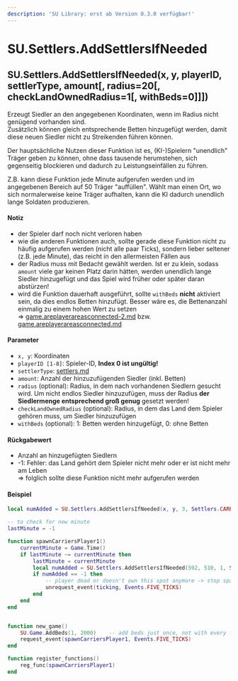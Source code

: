 ```yaml
---
description: 'SU Library: erst ab Version 0.3.0 verfügbar!'
---
```


# SU.Settlers.AddSettlersIfNeeded

## SU.Settlers.AddSettlersIfNeeded(x, y, playerID, settlerType, amount\[, radius=20\[, checkLandOwnedRadius=1\[, withBeds=0]]])

Erzeugt Siedler an den angegebenen Koordinaten, wenn im Radius nicht genügend vorhanden sind.\
Zusätzlich können gleich entsprechende Betten hinzugefügt werden, damit diese neuen Siedler nicht zu Streikenden führen können.

Der hauptsächliche Nutzen dieser Funktion ist es, (KI-)Spielern "unendlich" Träger geben zu können, ohne dass tausende herumstehen, sich gegenseitig blockieren und dadurch zu Leistungseinfällen zu führen.

Z.B. kann diese Funktion jede Minute aufgerufen werden und im angegebenen Bereich auf 50 Träger "auffüllen". Wählt man einen Ort, wo sich normalerweise keine Träger aufhalten, kann die KI dadurch unendlich lange Soldaten produzieren.

#### Notiz

* der Spieler darf noch nicht verloren haben
* wie die anderen Funktionen auch, sollte gerade diese Funktion nicht zu häufig aufgerufen werden (nicht alle paar Ticks), sondern lieber seltener (z.B. jede Minute), das reicht in den allermeisten Fällen aus
* der Radius muss mit Bedacht gewählt werden. Ist er zu klein, sodass `amount` viele gar keinen Platz darin hätten, werden unendlich lange Siedler hinzugefügt und das Spiel wird früher oder später daran abstürzen!
* wird die Funktion dauerhaft ausgeführt, sollte `withBeds` **nicht** aktiviert sein, da dies endlos Betten hinzufügt. Besser wäre es, die Bettenanzahl einmalig zu einem hohen Wert zu setzen\
  ⇒ [game.areplayerareasconnected-2.md](../game/game.areplayerareasconnected-2.md "mention") bzw. [game.areplayerareasconnected.md](../game/game.areplayerareasconnected.md "mention")

#### Parameter

* `x, y`: Koordinaten
* `playerID [1-8]`: Spieler-ID, **Index 0 ist ungültig!**
* `settlerType`: [settlers.md](../../api-enums/settlers.md "mention")
* `amount`: Anzahl der hinzuzufügenden Siedler (inkl. Betten)
* `radius` (optional): Radius, in dem nach vorhandenen Siedlern gesucht wird. Um nicht endlos Siedler hinzuzufügen, muss der Radius **der Siedlermenge entsprechend groß genug** gesetzt werden!
* `checkLandOwnedRadius` (optional): Radius, in dem das Land dem Spieler gehören muss, um Siedler hinzuzufügen
* `withBeds` (optional): 1: Betten werden hinzugefügt, 0: ohne Betten

#### Rückgabewert

* Anzahl an hinzugefügten Siedlern
* -1: Fehler: das Land gehört dem Spieler nicht mehr oder er ist nicht mehr am Leben\
  ⇒ folglich sollte diese Funktion nicht mehr aufgerufen werden

#### Beispiel

```lua
local numAdded = SU.Settlers.AddSettlersIfNeeded(x, y, 3, Settlers.CARRIER, 50)	-- ensure radius is big enough!
```

```lua
-- to check for new minute
lastMinute = -1

function spawnCarriersPlayer1()
    currentMinute = Game.Time()
    if lastMinute ~= currentMinute then
        lastMinute = currentMinute
        local numAdded = SU.Settlers.AddSettlersIfNeeded(592, 510, 1, Settlers.CARRIER, 50)
        if numAdded == -1 then
            -- player dead or doesn't own this spot anymore -> stop spawning
            unrequest_event(ticking, Events.FIVE_TICKS)
        end
    end
end


function new_game()
    SU.Game.AddBeds(1, 2000)    -- add beds just once, not with every function call!
    request_event(spawnCarriersPlayer1, Events.FIVE_TICKS)
end

function register_functions()
    reg_func(spawnCarriersPlayer1)
end
```
